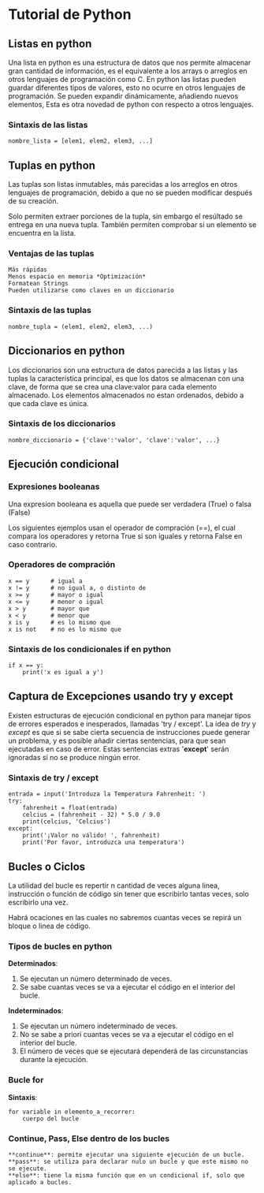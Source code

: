 # Tutorial de Python

## Listas en python

Una lista en python es una estructura de datos que nos permite almacenar gran
cantidad de información, es el equivalente a los arrays o arreglos en otros 
lenguajes de programación como C. En python las listas pueden guardar diferentes
tipos de valores, esto no ocurre en otros lenguajes de programación. Se pueden
expandir dinámicamente, añadiendo nuevos elementos, Esta es otra novedad de
python con respecto a otros lenguajes.

### Sintaxis de las listas 

```
nombre_lista = [elem1, elem2, elem3, ...]
```

## Tuplas en python

Las tuplas son listas inmutables, más parecidas a los arreglos en otros lenguajes
de programación, debido a que no se pueden modificar después de su creación.

Solo permiten extraer porciones de la tupla, sin embargo el resúltado se entrega
en una nueva tupla. También permiten comprobar si un elemento se encuentra en la
lista. 

### Ventajas de las tuplas
	Más rápidas
	Menos espacio en memoria *Optimización*
	Formatean Strings
	Pueden utilizarse como claves en un diccionario

### Sintaxis de las tuplas

```
nombre_tupla = (elem1, elem2, elem3, ...)
```

## Diccionarios en python

Los diccionarios son una estructura de datos parecida a las listas y las tuplas
la característica principal, es que los datos se almacenan con una clave, de 
forma que se crea una clave:valor para cada elemento almacenado. Los elementos 
almacenados no estan ordenados, debido a que cada clave es única.

### Sintaxis de los diccionarios

```
nombre_diccionario = {'clave':'valor', 'clave':'valor', ...}
```

## Ejecución condicional

### Expresiones booleanas

Una expresion booleana es aquella que puede ser verdadera (True) o falsa (False)

Los siguientes ejemplos usan el operador de compración (==), el cual compara los
operadores y retorna True si son iguales y retorna False en caso contrario.

### Operadores de compración

```
x == y 		# igual a
x != y 		# no igual a, o distinto de 
x >= y 		# mayor o igual
x <= y 		# menor o igual
x > y 		# mayor que 
x < y 		# menor que 
x is y 		# es lo mismo que
x is not 	# no es lo mismo que
```

### Sintaxis de los condicionales if en python

```
if x == y: 
	print('x es igual a y')
```

## Captura de Excepciones usando try y except

Existen estructuras de ejecución condicional en python para manejar tipos de errores
esperados e inesperados, llamadas 'try / except'. La idea de *try* y *except* es que 
si se sabe cierta secuencia de instrucciones puede generar un problema, y es posible
añadir ciertas sentencias, para que sean ejecutadas en caso de error. Estas sentencias
extras '**except**' serán ignoradas si no se produce ningún error.

### Sintaxis de try / except

```
entrada = input('Introduza la Temperatura Fahrenheit: ')
try: 
	fahrenheit = float(entrada)
	celcius = (fahrenheit - 32) * 5.0 / 9.0
	print(celcius, 'Celcius')
except: 
	print('¡Valor no válido! ', fahrenheit)
	print('Por favor, introduzca una temperatura')
```

## Bucles o Ciclos

La utilidad del bucle es repertir n cantidad de veces alguna linea, instrucción o 
función de código sin tener que escribirlo tantas veces, solo escribirlo una vez.

Habrá ocaciones en las cuales no sabremos cuantas veces se repirá un bloque o linea 
de código.

### Tipos de bucles en python

**Determinados**: 
1. Se ejecutan un número determinado de veces.
2. Se sabe cuantas veces se va a ejecutar el código en el interior del bucle.

**Indeterminados**: 
1. Se ejecutan un número indeterminado de veces.
2. No se sabe a priori cuantas veces se va a ejecutar el código en el interior del bucle.
3. El número de veces que se ejecutará dependerá de las circunstancias durante la ejecución.

### Bucle for

**Sintaxis**: 

```
for variable in elemento_a_recorrer:
	cuerpo del bucle
```

### Continue, Pass, Else dentro de los bucles
	**continue**: permite ejecutar una siguiente ejecución de un bucle.
	**pass**: se utiliza para declarar nulo un bucle y que este mismo no se ejecute.
	**else**: tiene la misma función que en un condicional if, solo que aplicado a bucles.
